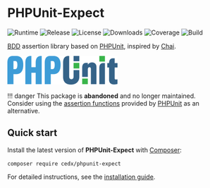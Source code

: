 # PHPUnit-Expect
![Runtime](https://img.shields.io/packagist/php-v/cedx/phpunit-expect.svg) ![Release](https://img.shields.io/packagist/v/cedx/phpunit-expect.svg) ![License](https://img.shields.io/packagist/l/cedx/phpunit-expect.svg) ![Downloads](https://img.shields.io/packagist/dt/cedx/phpunit-expect.svg) ![Coverage](https://coveralls.io/repos/github/cedx/phpunit-expect/badge.svg) ![Build](https://github.com/cedx/phpunit-expect/workflows/build/badge.svg)

[BDD](https://en.wikipedia.org/wiki/Behavior-driven_development) assertion library based on [PHPUnit](https://phpunit.de), inspired by [Chai](https://www.chaijs.com).

![PHPUnit](img/phpunit.png)

!!! danger
    This package is **abandoned** and no longer maintained.  
    Consider using the [assertion functions](https://github.com/sebastianbergmann/phpunit/blob/master/src/Framework/Assert/Functions.php) provided by [PHPUnit](https://packagist.org/packages/phpunit/phpunit) as an alternative.

## Quick start
Install the latest version of **PHPUnit-Expect** with [Composer](https://getcomposer.org):

```shell
composer require cedx/phpunit-expect
```

For detailed instructions, see the [installation guide](installation.md).
